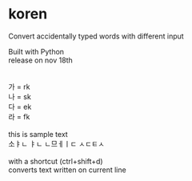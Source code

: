 # koren
Convert accidentally typed words with different input

Built with Python \
release on nov 18th\
\
\
가 = rk\
나 = sk\
다 = ek\
라 = fk\
\
this is sample text\
소ㅑㄴ ㅑㄴ ㄴ므ㅔㅣㄷ ㅅㄷㅌㅅ\
\
with a shortcut (ctrl+shift+d)\
converts text written on current line
